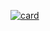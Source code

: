 

[![card](https://github-readme-stats.vercel.app/api?username=FabioNeves28&theme=default)](https://github.com/FabioNeves28/)
